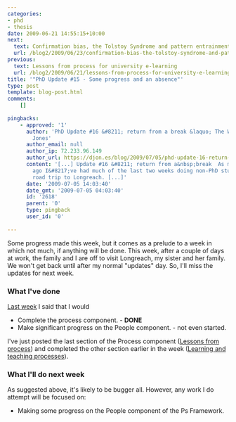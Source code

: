 ```yaml
---
categories:
- phd
- thesis
date: 2009-06-21 14:55:15+10:00
next:
  text: Confirmation bias, the Tolstoy Syndrome and pattern entrainment
  url: /blog2/2009/06/23/confirmation-bias-the-tolstoy-syndrome-and-pattern-entrainment/
previous:
  text: Lessons from process for university e-learning
  url: /blog2/2009/06/21/lessons-from-process-for-university-e-learning/
title: '"PhD Update #15 - Some progress and an absence"'
type: post
template: blog-post.html
comments:
    []
    
pingbacks:
    - approved: '1'
      author: 'PhD Update #16 &#8211; return from a break &laquo; The Weblog of (a) David
        Jones'
      author_email: null
      author_ip: 72.233.96.149
      author_url: https://djon.es/blog/2009/07/05/phd-update-16-return-from-a-break/
      content: '[...] Update #16 &#8211; return from a&nbsp;break  As mentioned a fortnight
        ago I&#8217;ve had much of the last two weeks doing non-PhD stuff including a
        road trip to Longreach. [...]'
      date: '2009-07-05 14:03:40'
      date_gmt: '2009-07-05 04:03:40'
      id: '2618'
      parent: '0'
      type: pingback
      user_id: '0'
    
---
```

Some progress made this week, but it comes as a prelude to a week in which not much, if anything will be done. This week, after a couple of days at work, the family and I are off to visit Longreach, my sister and her family. We won't get back until after my normal "updates" day. So, I'll miss the updates for next week.

### What I've done

[Last week](/blog2/2009/06/14/phd-update-14-moving-to-a-new-day/) I said that I would

- Complete the process component. - **DONE**
- Make significant progress on the People component. - not even started.

I've just posted the last section of the Process component ([Lessons from process](/blog2/2009/06/21/lessons-from-process-for-university-e-learning/)) and completed the other section earlier in the week ([Learning and teaching processes](/blog2/2009/06/19/learning-and-teaching-processes/)).

### What I'll do next week

As suggested above, it's likely to be bugger all. However, any work I do attempt will be focused on:

- Making some progress on the People component of the Ps Framework.